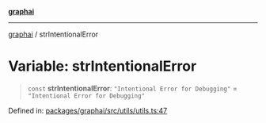 [**graphai**](../README.md)

***

[graphai](../globals.md) / strIntentionalError

# Variable: strIntentionalError

> `const` **strIntentionalError**: `"Intentional Error for Debugging"` = `"Intentional Error for Debugging"`

Defined in: [packages/graphai/src/utils/utils.ts:47](https://github.com/kawamataryo/graphai/blob/dd469fabd8a117a70d995bd5597c959177f9738c/packages/graphai/src/utils/utils.ts#L47)
